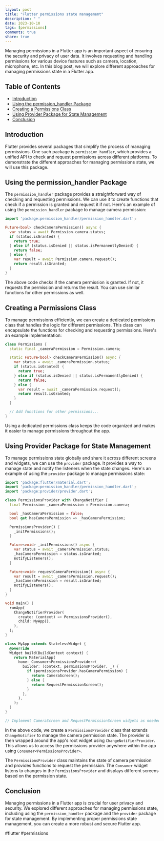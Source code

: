 ```yaml
---
layout: post
title: "Flutter permissions state management"
description: " "
date: 2023-10-10
tags: [permissions]
comments: true
share: true
---
```


Managing permissions in a Flutter app is an important aspect of ensuring the security and privacy of user data. It involves requesting and handling permissions for various device features such as camera, location, microphone, etc. In this blog post, we will explore different approaches for managing permissions state in a Flutter app.

## Table of Contents
- [Introduction](#introduction)
- [Using the permission_handler Package](#using-the-permission_handler-package)
- [Creating a Permissions Class](#creating-a-permissions-class)
- [Using Provider Package for State Management](#using-provider-package-for-state-management)
- [Conclusion](#conclusion)

## Introduction
Flutter provides several packages that simplify the process of managing permissions. One such package is `permission_handler`, which provides a unified API to check and request permissions across different platforms. To demonstrate the different approaches for managing permissions state, we will use this package.

## Using the permission_handler Package
The `permission_handler` package provides a straightforward way of checking and requesting permissions. We can use it to create functions that check if a permission is granted and request it if not. Here's an example of using the `permission_handler` package to manage camera permission:

```dart
import 'package:permission_handler/permission_handler.dart';

Future<bool> checkCameraPermission() async {
  var status = await Permission.camera.status;
  if (status.isGranted) {
    return true;
  } else if (status.isDenied || status.isPermanentlyDenied) {
    return false;
  } else {
    var result = await Permission.camera.request();
    return result.isGranted;
  }
}
```

The above code checks if the camera permission is granted. If not, it requests the permission and returns the result. You can use similar functions for other permissions as well.

## Creating a Permissions Class
To manage permissions efficiently, we can create a dedicated permissions class that handles the logic for different permissions. This class can encapsulate the functions for checking and requesting permissions. Here's an example implementation:

```dart
class Permissions {
  static final _cameraPermission = Permission.camera;

  static Future<bool> checkCameraPermission() async {
    var status = await _cameraPermission.status;
    if (status.isGranted) {
      return true;
    } else if (status.isDenied || status.isPermanentlyDenied) {
      return false;
    } else {
      var result = await _cameraPermission.request();
      return result.isGranted;
    }
  }

  // Add functions for other permissions...
}
```

Using a dedicated permissions class keeps the code organized and makes it easier to manage permissions throughout the app.

## Using Provider Package for State Management
To manage permissions state globally and share it across different screens and widgets, we can use the `provider` package. It provides a way to manage state and notify the listeners when the state changes. Here's an example of using the `provider` package to manage permissions state:

```dart
import 'package:flutter/material.dart';
import 'package:permission_handler/permission_handler.dart';
import 'package:provider/provider.dart';

class PermissionsProvider with ChangeNotifier {
  final Permission _cameraPermission = Permission.camera;

  bool _hasCameraPermission = false;
  bool get hasCameraPermission => _hasCameraPermission;

  PermissionsProvider() {
    _initPermissions();
  }

  Future<void> _initPermissions() async {
    var status = await _cameraPermission.status;
    _hasCameraPermission = status.isGranted;
    notifyListeners();
  }

  Future<void> requestCameraPermission() async {
    var result = await _cameraPermission.request();
    _hasCameraPermission = result.isGranted;
    notifyListeners();
  }
}

void main() {
  runApp(
    ChangeNotifierProvider(
      create: (context) => PermissionsProvider(),
      child: MyApp(),
    ),
  );
}

class MyApp extends StatelessWidget {
  @override
  Widget build(BuildContext context) {
    return MaterialApp(
      home: Consumer<PermissionsProvider>(
        builder: (context, permissionsProvider, _) {
          if (permissionsProvider.hasCameraPermission) {
            return CameraScreen();
          } else {
            return RequestPermissionScreen();
          }
        },
      ),
    );
  }
}

// Implement CameraScreen and RequestPermissionScreen widgets as needed...
```

In the above code, we create a `PermissionsProvider` class that extends `ChangeNotifier` to manage the camera permission state. The provider is then wrapped around the app's root widget using `ChangeNotifierProvider`. This allows us to access the permissions provider anywhere within the app using `Consumer<PermissionsProvider>`.

The `PermissionsProvider` class maintains the state of camera permission and provides functions to request the permission. The `Consumer` widget listens to changes in the `PermissionsProvider` and displays different screens based on the permission state.

## Conclusion
Managing permissions in a Flutter app is crucial for user privacy and security. We explored different approaches for managing permissions state, including using the `permission_handler` package and the `provider` package for state management. By implementing proper permissions state management, you can create a more robust and secure Flutter app.

#flutter #permissions